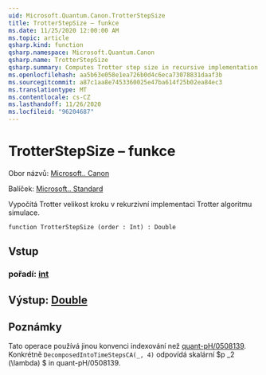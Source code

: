 ```yaml
---
uid: Microsoft.Quantum.Canon.TrotterStepSize
title: TrotterStepSize – funkce
ms.date: 11/25/2020 12:00:00 AM
ms.topic: article
qsharp.kind: function
qsharp.namespace: Microsoft.Quantum.Canon
qsharp.name: TrotterStepSize
qsharp.summary: Computes Trotter step size in recursive implementation of Trotter simulation algorithm.
ms.openlocfilehash: aa5b63e058e1ea726b0d4c6eca73078831daaf3b
ms.sourcegitcommit: a87c1aa8e7453360025e47ba614f25b02ea84ec3
ms.translationtype: MT
ms.contentlocale: cs-CZ
ms.lasthandoff: 11/26/2020
ms.locfileid: "96204687"
---
```

# <a name="trotterstepsize-function"></a>TrotterStepSize – funkce

Obor názvů: [Microsoft.. Canon](xref:Microsoft.Quantum.Canon)

Balíček: [Microsoft.. Standard](https://nuget.org/packages/Microsoft.Quantum.Standard)


Vypočítá Trotter velikost kroku v rekurzivní implementaci Trotter algoritmu simulace.

```qsharp
function TrotterStepSize (order : Int) : Double
```


## <a name="input"></a>Vstup

### <a name="order--int"></a>pořadí: [int](xref:microsoft.quantum.lang-ref.int)





## <a name="output--double"></a>Výstup: [Double](xref:microsoft.quantum.lang-ref.double)



## <a name="remarks"></a>Poznámky

Tato operace používá jinou konvenci indexování než [quant-pH/0508139](https://arxiv.org/abs/quant-ph/0508139). Konkrétně `DecomposedIntoTimeStepsCA(_, 4)` odpovídá skalární $p _2 (\lambda) $ in quant-pH/0508139.